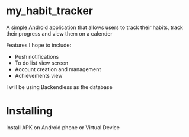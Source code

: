 # my_habit_tracker

A simple Android application that allows users to track their habits, track their progress and view them on a calender

Features I hope to include:
* Push notifications
* To do list view screen
* Account creation and management
* Achievements view

I will be using Backendless as the database

# Installing
Install APK on Android phone or Virtual Device

